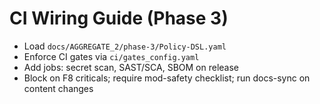 # CI Wiring Guide (Phase 3)

- Load `docs/AGGREGATE_2/phase-3/Policy-DSL.yaml`
- Enforce CI gates via `ci/gates_config.yaml`
- Add jobs: secret scan, SAST/SCA, SBOM on release
- Block on F8 criticals; require mod-safety checklist; run docs-sync on content changes